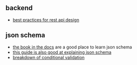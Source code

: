 ## backend
- [best practices for rest api design](https://stackoverflow.blog/2020/03/02/best-practices-for-rest-api-design/)

## json schema
- [the book in the docs](http://json-schema.org/understanding-json-schema/) are a good place to learn json schema
- [this guide is also good at explaining json schema](https://code.tutsplus.com/tutorials/validating-data-with-json-schema-part-1--cms-25343)
- [breakdown of conditional validation](https://stackoverflow.com/questions/38717933/jsonschema-attribute-conditionally-required#answer-38781027)
